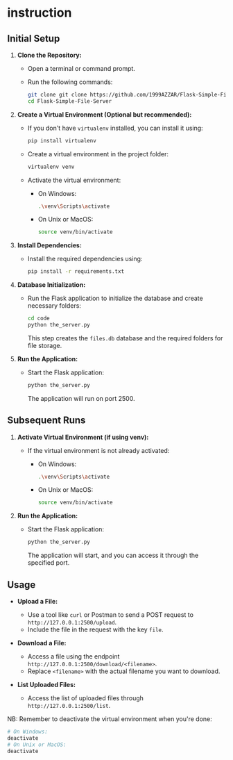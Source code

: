 # instruction

## Initial Setup

1. **Clone the Repository:**
   - Open a terminal or command prompt.
   - Run the following commands:

     ```bash
     git clone git clone https://github.com/1999AZZAR/Flask-Simple-File-Server.git
     cd Flask-Simple-File-Server
     ```

2. **Create a Virtual Environment (Optional but recommended):**
   - If you don't have `virtualenv` installed, you can install it using:

     ```bash
     pip install virtualenv
     ```

   - Create a virtual environment in the project folder:

     ```bash
     virtualenv venv
     ```

   - Activate the virtual environment:
     - On Windows:

       ```bash
       .\venv\Scripts\activate
       ```

     - On Unix or MacOS:

       ```bash
       source venv/bin/activate
       ```

3. **Install Dependencies:**
   - Install the required dependencies using:

     ```bash
     pip install -r requirements.txt
     ```

4. **Database Initialization:**
   - Run the Flask application to initialize the database and create necessary folders:

     ```bash
     cd code
     python the_server.py
     ```

     This step creates the `files.db` database and the required folders for file storage.

5. **Run the Application:**
   - Start the Flask application:

     ```bash
     python the_server.py
     ```

     The application will run on port 2500.

## Subsequent Runs

1. **Activate Virtual Environment (if using venv):**
   - If the virtual environment is not already activated:
     - On Windows:

       ```bash
       .\venv\Scripts\activate
       ```

     - On Unix or MacOS:

       ```bash
       source venv/bin/activate
       ```

2. **Run the Application:**
   - Start the Flask application:

     ```bash
     python the_server.py
     ```

     The application will start, and you can access it through the specified port.

## Usage

- **Upload a File:**
  - Use a tool like `curl` or Postman to send a POST request to `http://127.0.0.1:2500/upload`.
  - Include the file in the request with the key `file`.

- **Download a File:**
  - Access a file using the endpoint `http://127.0.0.1:2500/download/<filename>`.
  - Replace `<filename>` with the actual filename you want to download.

- **List Uploaded Files:**
  - Access the list of uploaded files through `http://127.0.0.1:2500/list`.

NB: Remember to deactivate the virtual environment when you're done:

```bash
# On Windows:
deactivate
# On Unix or MacOS:
deactivate
```
